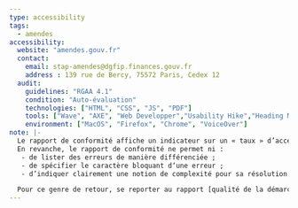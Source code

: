 ```yaml
---
type: accessibility
tags:
  - amendes
accessibility:
  website: "amendes.gouv.fr"
  contact:
    email: stap-amendes@dgfip.finances.gouv.fr
    address : 139 rue de Bercy, 75572 Paris, Cedex 12
  audit:
    guidelines: "RGAA 4.1"
    condition: "Auto-évaluation"
    technologies: ["HTML", "CSS", "JS", "PDF"]
    tools: ["Wave", "AXE", "Web Developper","Usability Hike","Heading Maps"]
    environment: ["MacOS", "Firefox", "Chrome", "VoiceOver"]
note: |-
  Le rapport de conformité affiche un indicateur sur un « taux » d’accessibilité d'une démarche correspondant au référentiel RGAA 4.0. Il permet d’estimer un niveau global d’accessibilité des éléments présents sur le site en fonction de [13 thématiques distinctes](/criteres/).
  En revanche, le rapport de conformité ne permet ni :
   - de lister des erreurs de manière différenciée ;
   - de spécifier le caractère bloquant d‘une erreur ;
   - d’indiquer clairement une notion de complexité pour sa résolution.

  Pour ce genre de retour, se reporter au rapport [qualité de la démarche](/audits/amendes/quality/).
---
```



